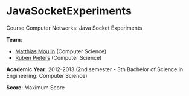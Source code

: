 # JavaSocketExperiments
Course Computer Networks: Java Socket Experiments

**Team**:
* [Matthias Moulin](https://github.com/matt77hias) (Computer Science)
* [Ruben Pieters](https://github.com/rubenpieters) (Computer Science)

**Academic Year**: 2012-2013 (2nd semester - 3th Bachelor of Science in Engineering: Computer Science)

**Score**: Maximum Score
